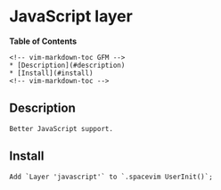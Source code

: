 # JavaScript layer

**Table of Contents**

    <!-- vim-markdown-toc GFM -->
    * [Description](#description)
    * [Install](#install)
    <!-- vim-markdown-toc -->

## Description

    Better JavaScript support.

## Install

    Add `Layer 'javascript'` to `.spacevim UserInit()`;

